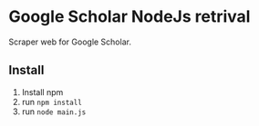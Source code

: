 # Google Scholar NodeJs retrival
Scraper web for Google Scholar.

## Install
1. Install npm
2. run `npm install`
3. run `node main.js`
